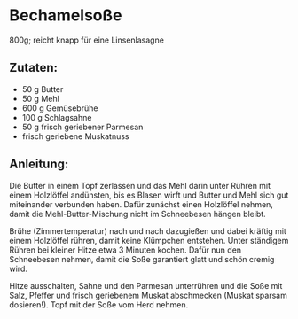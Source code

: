 Bechamelsoße
===
800g; reicht knapp für eine Linsenlasagne

Zutaten:
---
- 50 g Butter
- 50 g Mehl
- 600 g Gemüsebrühe
- 100 g Schlagsahne
- 50 g frisch geriebener Parmesan
-   frisch geriebene Muskatnuss

Anleitung:
---
Die Butter in einem Topf zerlassen und das Mehl darin unter Rühren mit einem Holzlöffel andünsten, bis es Blasen wirft und Butter und Mehl sich gut miteinander verbunden haben. Dafür zunächst einen Holzlöffel nehmen, damit die Mehl-Butter-Mischung nicht im Schneebesen hängen bleibt.

Brühe (Zimmertemperatur) nach und nach dazugießen und dabei kräftig mit einem Holzlöffel rühren, damit keine Klümpchen entstehen. Unter ständigem Rühren bei kleiner Hitze etwa 3 Minuten kochen. Dafür nun den Schneebesen nehmen, damit die Soße garantiert glatt und schön cremig wird.

Hitze ausschalten, Sahne und den Parmesan unterrühren und die Soße mit Salz, Pfeffer und frisch geriebenem Muskat abschmecken (Muskat sparsam dosieren!). Topf mit der Soße vom Herd nehmen.